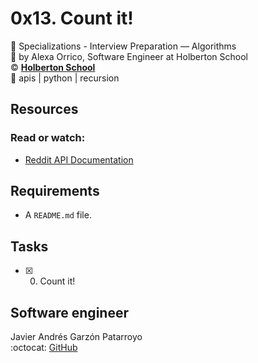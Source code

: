 # 0x13. Count it!
:open_file_folder: Specializations - Interview Preparation ― Algorithms  
:bust_in_silhouette: by Alexa Orrico, Software Engineer at Holberton School  
:copyright: **[Holberton School](https://www.holbertonschool.com/)**  
:bookmark: apis | python | recursion

## Resources
### Read or watch:
* [Reddit API Documentation](https://www.reddit.com/dev/api/)

## Requirements
* A ```README.md``` file.

## Tasks
* [x] 0. Count it!

## Software engineer
Javier Andrés Garzón Patarroyo  
:octocat: [GitHub](https://github.com/javierandresgp/)
